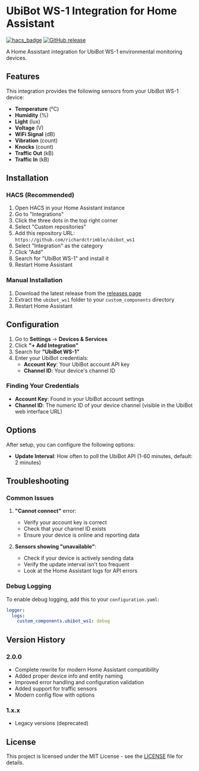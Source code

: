 # UbiBot WS-1 Integration for Home Assistant

[![hacs_badge](https://img.shields.io/badge/HACS-Custom-orange.svg)](https://github.com/custom-components/hacs)
[![GitHub release](https://img.shields.io/github/release/richardctrimble/ubibot_ws1.svg)](https://github.com/richardctrimble/ubibot_ws1/releases/)

A Home Assistant integration for UbiBot WS-1 environmental monitoring devices.

## Features

This integration provides the following sensors from your UbiBot WS-1 device:

- **Temperature** (°C)
- **Humidity** (%)
- **Light** (lux)
- **Voltage** (V)
- **WiFi Signal** (dB)
- **Vibration** (count)
- **Knocks** (count)
- **Traffic Out** (kB)
- **Traffic In** (kB)

## Installation

### HACS (Recommended)

1. Open HACS in your Home Assistant instance
2. Go to "Integrations"
3. Click the three dots in the top right corner
4. Select "Custom repositories"
5. Add this repository URL: `https://github.com/richardctrimble/ubibot_ws1`
6. Select "Integration" as the category
7. Click "Add"
8. Search for "UbiBot WS-1" and install it
9. Restart Home Assistant

### Manual Installation

1. Download the latest release from the [releases page](https://github.com/richardctrimble/ubibot_ws1/releases)
2. Extract the `ubibot_ws1` folder to your `custom_components` directory
3. Restart Home Assistant

## Configuration

1. Go to **Settings** → **Devices & Services**
2. Click **"+ Add Integration"**
3. Search for **"UbiBot WS-1"**
4. Enter your UbiBot credentials:
   - **Account Key**: Your UbiBot account API key
   - **Channel ID**: Your device's channel ID

### Finding Your Credentials

- **Account Key**: Found in your UbiBot account settings
- **Channel ID**: The numeric ID of your device channel (visible in the UbiBot web interface URL)

## Options

After setup, you can configure the following options:

- **Update Interval**: How often to poll the UbiBot API (1-60 minutes, default: 2 minutes)

## Troubleshooting

### Common Issues

1. **"Cannot connect"** error:
   - Verify your account key is correct
   - Check that your channel ID exists
   - Ensure your device is online and reporting data

2. **Sensors showing "unavailable"**:
   - Check if your device is actively sending data
   - Verify the update interval isn't too frequent
   - Look at the Home Assistant logs for API errors

### Debug Logging

To enable debug logging, add this to your `configuration.yaml`:

```yaml
logger:
  logs:
    custom_components.ubibot_ws1: debug
```

## Version History

### 2.0.0
- Complete rewrite for modern Home Assistant compatibility
- Added proper device info and entity naming
- Improved error handling and configuration validation
- Added support for traffic sensors
- Modern config flow with options

### 1.x.x
- Legacy versions (deprecated)

## License

This project is licensed under the MIT License - see the [LICENSE](LICENSE) file for details.
